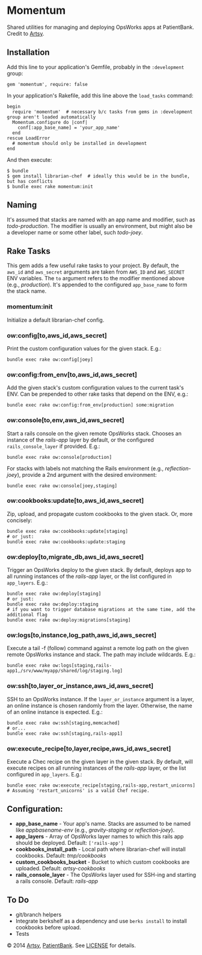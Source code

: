 # Momentum

Shared utilities for managing and deploying OpsWorks apps at PatientBank. Credit to [Artsy](http://github.com/artsy/momentum).


## Installation

Add this line to your application's Gemfile, probably in the `:development` group:

    gem 'momentum', require: false

In your application's Rakefile, add this line above the `load_tasks` command:

    begin
      require 'momentum'  # necessary b/c tasks from gems in :development group aren't loaded automatically
      Momentum.configure do |conf|
        conf[:app_base_name] = 'your_app_name'
      end
    rescue LoadError
      # momentum should only be installed in development
    end

And then execute:

    $ bundle
    $ gem install librarian-chef  # ideally this would be in the bundle, but has conflicts
    $ bundle exec rake momentum:init


## Naming

It's assumed that stacks are named with an app name and modifier, such as _todo-production_. The modifier is usually an environment, but might also be a developer name or some other label, such _todo-joey_.

## Rake Tasks

This gem adds a few useful rake tasks to your project. By default, the `aws_id` and `aws_secret` arguments are taken from `AWS_ID` and `AWS_SECRET` ENV variables. The `to` argument refers to the modifier mentioned above (e.g., _production_). It's appended to the configured `app_base_name` to form the stack name.

### momentum:init

Initialize a default librarian-chef config.

### ow:config[to,aws_id,aws_secret]

Print the custom configuration values for the given stack. E.g.:

    bundle exec rake ow:config[joey]

### ow:config:from_env[to,aws_id,aws_secret]

Add the given stack's custom configuration values to the current task's ENV. Can be prepended to other rake tasks that depend on the ENV, e.g.:

    bundle exec rake ow:config:from_env[production] some:migration

### ow:console[to,env,aws_id,aws_secret]

Start a rails console on the given remote OpsWorks stack. Chooses an instance of the _rails-app_ layer by default, or the configured `rails_console_layer` if provided. E.g.:

    bundle exec rake ow:console[production]

For stacks with labels not matching the Rails environment (e.g., _reflection-joey_), provide a 2nd argument with the desired environment:

    bundle exec rake ow:console[joey,staging]

### ow:cookbooks:update[to,aws_id,aws_secret]

Zip, upload, and propagate custom cookbooks to the given stack. Or, more concisely:

    bundle exec rake ow:cookbooks:update[staging]
    # or just:
    bundle exec rake ow:cookbooks:update:staging

### ow:deploy[to,migrate_db,aws_id,aws_secret]

Trigger an OpsWorks deploy to the given stack. By default, deploys app to all running instances of the _rails-app_ layer, or the list configured in `app_layers`. E.g.:

    bundle exec rake ow:deploy[staging]
    # or just:
    bundle exec rake ow:deploy:staging
    # if you want to trigger database migrations at the same time, add the additional flag
    bundle exec rake ow:deploy:migrations[staging]

### ow:logs[to,instance,log_path,aws_id,aws_secret]

Execute a tail -f (follow) command against a remote log path on the given remote OpsWorks instance and stack. The path may include wildcards. E.g.:

    bundle exec rake ow:logs[staging,rails-app1,/srv/www/myapp/shared/log/staging.log]

### ow:ssh[to,layer_or_instance,aws_id,aws_secret]

SSH to an OpsWorks instance. If the `layer_or_instance` argument is a layer, an online instance is chosen randomly from the layer. Otherwise, the name of an online instance is expected. E.g.:

    bundle exec rake ow:ssh[staging,memcached]
    # or...
    bundle exec rake ow:ssh[staging,rails-app1]

### ow:execute_recipe[to,layer,recipe,aws_id,aws_secret]

Execute a Chec recipe on the given layer in the given stack. By default, will execute recipes on all running instances of the _rails-app_ layer, or the list configured in `app_layers`. E.g.:

    bundle exec rake ow:execute_recipe[staging,rails-app,restart_unicorns]
    # Assuming 'restart_unicorns' is a valid Chef recipe.


## Configuration:

* **app_base_name** - Your app's name. Stacks are assumed to be named like _appbasename-env_ (e.g., _gravity-staging_ or _reflection-joey_).
* **app_layers** - Array of OpsWorks layer names to which this rails app should be deployed. Default: `['rails-app']`
* **cookbooks_install_path** - Local path where librarian-chef will install cookbooks. Default: _tmp/cookbooks_
* **custom_cookbooks_bucket** - Bucket to which custom cookbooks are uploaded. Default: _artsy-cookbooks_
* **rails_console_layer** - The OpsWorks layer used for SSH-ing and starting a rails console. Default: _rails-app_


## To Do

* git/branch helpers
* Integrate berkshelf as a dependency and use `berks install` to install cookbooks before upload.
* Tests


&copy; 2014 [Artsy](http://artsy.net), [PatientBank](http://patientbank.net). See [LICENSE](LICENSE.txt) for details.


